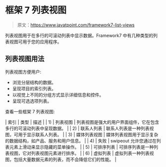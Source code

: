 # 框架 7 列表视图

> 原文：<https://www.javatpoint.com/framework7-list-views>

列表视图用于在多行的可滚动列表中显示数据。Framework7 中有几种类型的列表视图可用于您的应用程序。

## 列表视图用法

列表视图方便用户:

*   浏览分层结构的数据。
*   呈现项目的索引列表。
*   以视觉上不同的分组方式显示详细信息和控件。
*   呈现可选选项列表。

查看一些框架 7 列表视图:

| 索引 | 类型 | 描述 |
| 1) | 列表视图 | 列表视图是强大的用户界面组件，它在包含多行的可滚动列表中呈现数据。 |
| 2) | 联系人列表 | 联系人列表是一种列表视图，可用于显示联系人列表。 |
| 3) | 媒体列表视图 | 媒体列表视图用于显示复杂的数据结构，如产品、服务和用户信息。 |
| 4) | 失败 | swipeout 允许您通过在列表元素上滑动来显示隐藏的菜单操作。 |
| 5) | 可排序列表 | 可排序列表是一种列表视图，它对列表视图元素进行排序。 |
| 6) | 虚拟列表 | 虚拟列表一种列表视图，包括大量数据元素的列表，而不会降低它们的性能。 |